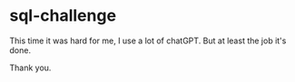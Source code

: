 # sql-challenge

This time it was hard for me, I use a lot of chatGPT. But at least the job it's done. 

Thank you.

